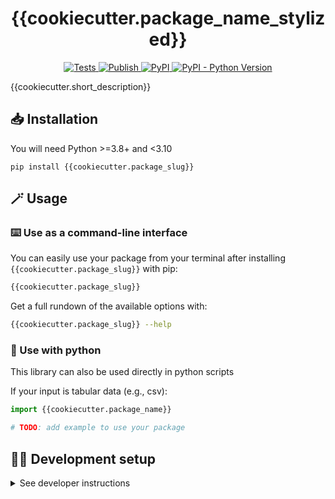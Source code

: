 <h1 align="center">
  {{cookiecutter.package_name_stylized}}
</h1>

<p align="center">
    <a href="https://github.com/{{cookiecutter.github_organization_name}}/{{cookiecutter.package_slug}}/actions/workflows/test.yml">
        <img alt="Tests" src="https://github.com/{{cookiecutter.github_organization_name}}/{{cookiecutter.package_slug}}/actions/workflows/test.yml/badge.svg" />
    </a>
    <a href="https://github.com/{{cookiecutter.github_organization_name}}/{{cookiecutter.package_slug}}/actions/workflows/publish.yml">
        <img alt="Publish" src="https://github.com/{{cookiecutter.github_organization_name}}/{{cookiecutter.package_slug}}/actions/workflows/publish.yml/badge.svg" />
    </a>
    <a href="https://pypi.org/project/{{cookiecutter.package_name}}">
        <img alt="PyPI" src="https://img.shields.io/pypi/v/{{cookiecutter.package_name}}" />
    </a>
    <a href="https://pypi.org/project/{{cookiecutter.package_name}}">
        <img alt="PyPI - Python Version" src="https://img.shields.io/pypi/pyversions/{{cookiecutter.package_name}}" />
    </a>
    <!-- <a href="https://github.com/{{cookiecutter.github_organization_name}}/{{cookiecutter.package_slug}}/blob/main/LICENSE">
        <img alt="PyPI - License" src="https://img.shields.io/pypi/l/{{cookiecutter.package_name}}" />
    </a> -->
    <!-- <a href='https://{{cookiecutter.package_name}}.readthedocs.io/en/latest/?badge=latest'>
        <img src='https://readthedocs.org/projects/{{cookiecutter.package_name}}/badge/?version=latest' alt='Documentation Status' />
    </a> -->
    <!--a href="https://codecov.io/gh/{{cookiecutter.github_organization_name}}/{{cookiecutter.package_slug}}/branch/main">
        <img src="https://codecov.io/gh/{{cookiecutter.github_organization_name}}/{{cookiecutter.package_slug}}/branch/main/graph/badge.svg" alt="Codecov status" />
    </a> 
    <a href="https://github.com/{{cookiecutter.github_organization_name}}/{{cookiecutter.package_slug}}/blob/main/.github/CODE_OF_CONDUCT.md">
        <img src="https://img.shields.io/badge/Contributor%20Covenant-2.1-4baaaa.svg" alt="Contributor Covenant"/>
    </a-->
</p>

{{cookiecutter.short_description}}

## 📥️ Installation

You will need Python >=3.8+ and <3.10

```shell
pip install {{cookiecutter.package_slug}}
```

## 🪄 Usage

### ⌨️ Use as a command-line interface

You can easily use your package from your terminal after installing `{{cookiecutter.package_slug}}` with pip:

```bash
{{cookiecutter.package_slug}}
```

Get a full rundown of the available options with:

```bash
{{cookiecutter.package_slug}} --help
```

### 🐍 Use with python 

This library can also be used directly in python scripts

If your input is tabular data (e.g., csv):

 ```python
import {{cookiecutter.package_name}}

# TODO: add example to use your package
 ```

## 🧑‍💻 Development setup

<details>
  <summary>See developer instructions</summary>

The final section of the README is for if you want to get involved by making a code contribution.

<details><summary>You will need to <a href="https://python-poetry.org/docs">install Poetry</a></summary><br/>

Be careful as poetry sometime uses an unexpected python version by default, you can check for the environment used by poetry in the current folder by running:

```bash
poetry env list
```

You can easily tell `poetry` to use your current version of python for the current folder by running the following command:

```bash
poetry env use $(which python)
```
</details>


### Install

Clone the repository:

```bash
git clone https://github.com/{{cookiecutter.github_organization_name}}/{{cookiecutter.package_slug}}
cd {{cookiecutter.package_slug}}
```

Install the dependencies:

```bash
poetry install
```

### Run

Run the library with the CLI:

```bash
poetry run {{cookiecutter.package_slug}} --help
```

Run the tests locally:

```bash
poetry run pytest -s
```

### Add a new dependency

You can change the `pyproject.toml` file and run:

```bash
poetry update
```

Or you can do it directly with the CLI (e.g. for `pandas` here):

```bash
poetry add pandas
```

### Build and publish

Build:

```bash
poetry build
```

Publishing a new release is automatically done by a GitHub Action workflow when a release is created on GitHub:

```bash
poetry publish
```


### Generate docs

The documentation is automatically generated from the markdown files in the `docs` folder and python docstring comments, and published by a GitHub Actions workflow.

Start the docs on [http://localhost:8001](http://localhost:8001){:target="_blank"}

```bash
poetry run mkdocs serve -a localhost:8001
```


## 📦️ New release process

The deployment of new releases is done automatically by a GitHub Action workflow when a new release is created on GitHub. To release a new version:

1. Make sure the `PYPI_API_TOKEN` secret has been defined in the GitHub repository (in Settings > Secrets > Actions). You can get an API token from PyPI [here](https://pypi.org/manage/account/).
2. Increment the `version` number in the `pyproject.toml` file in the root folder of the repository.
3. Create a new release on GitHub, which will automatically trigger the publish workflow, and publish the new release to PyPI.

You can also manually trigger the workflow from the Actions tab in your GitHub repository webpage.

</details>